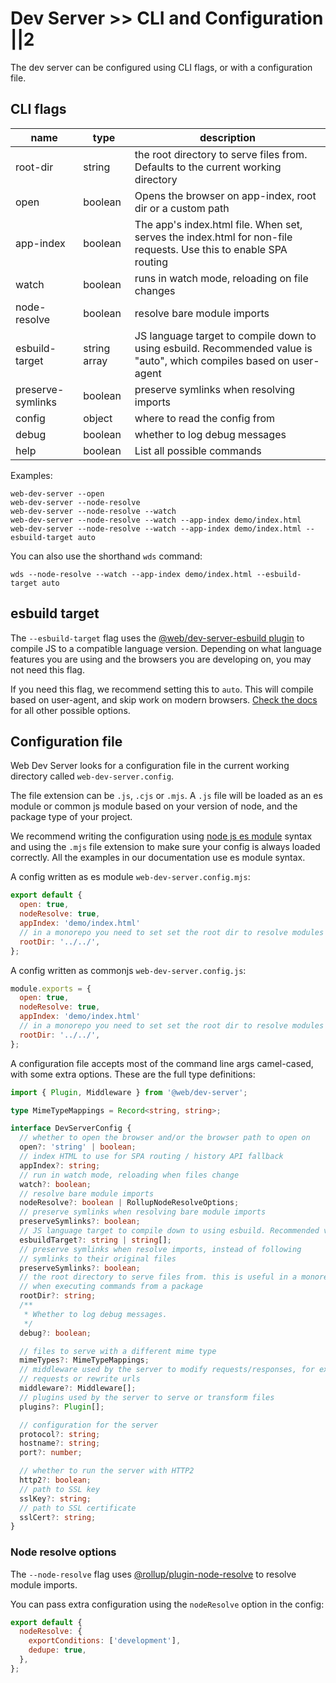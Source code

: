 # Dev Server >> CLI and Configuration ||2

The dev server can be configured using CLI flags, or with a configuration file.

## CLI flags

| name              | type         | description                                                                                                          |
| ----------------- | ------------ | -------------------------------------------------------------------------------------------------------------------- |
| root-dir          | string       | the root directory to serve files from. Defaults to the current working directory                                    |
| open              | boolean      | Opens the browser on app-index, root dir or a custom path                                                            |
| app-index         | boolean      | The app's index.html file. When set, serves the index.html for non-file requests. Use this to enable SPA routing     |
| watch             | boolean      | runs in watch mode, reloading on file changes                                                                        |
| node-resolve      | boolean      | resolve bare module imports                                                                                          |
| esbuild-target    | string array | JS language target to compile down to using esbuild. Recommended value is "auto", which compiles based on user-agent |
| preserve-symlinks | boolean      | preserve symlinks when resolving imports                                                                             |
| config            | object       | where to read the config from                                                                                        |
| debug             | boolean      | whether to log debug messages                                                                                        |
| help              | boolean      | List all possible commands                                                                                           |

Examples:

```
web-dev-server --open
web-dev-server --node-resolve
web-dev-server --node-resolve --watch
web-dev-server --node-resolve --watch --app-index demo/index.html
web-dev-server --node-resolve --watch --app-index demo/index.html --esbuild-target auto
```

You can also use the shorthand `wds` command:

```
wds --node-resolve --watch --app-index demo/index.html --esbuild-target auto
```

## esbuild target

The `--esbuild-target` flag uses the [@web/dev-server-esbuild plugin](https://modern-web.dev/docs/dev-server/plugins/esbuild/) to compile JS to a compatible language version. Depending on what language features you are using and the browsers you are developing on, you may not need this flag.

If you need this flag, we recommend setting this to `auto`. This will compile based on user-agent, and skip work on modern browsers. [Check the docs](https://modern-web.dev/docs/dev-server/plugins/esbuild/) for all other possible options.

## Configuration file

Web Dev Server looks for a configuration file in the current working directory called `web-dev-server.config`.

The file extension can be `.js`, `.cjs` or `.mjs`. A `.js` file will be loaded as an es module or common js module based on your version of node, and the package type of your project.

We recommend writing the configuration using [node js es module](https://nodejs.org/api/esm.html) syntax and using the `.mjs` file extension to make sure your config is always loaded correctly. All the examples in our documentation use es module syntax.

A config written as es module `web-dev-server.config.mjs`:

```js
export default {
  open: true,
  nodeResolve: true,
  appIndex: 'demo/index.html'
  // in a monorepo you need to set set the root dir to resolve modules
  rootDir: '../../',
};
```

A config written as commonjs `web-dev-server.config.js`:

```js
module.exports = {
  open: true,
  nodeResolve: true,
  appIndex: 'demo/index.html'
  // in a monorepo you need to set set the root dir to resolve modules
  rootDir: '../../',
};
```

A configuration file accepts most of the command line args camel-cased, with some extra options. These are the full type definitions:

```ts
import { Plugin, Middleware } from '@web/dev-server';

type MimeTypeMappings = Record<string, string>;

interface DevServerConfig {
  // whether to open the browser and/or the browser path to open on
  open?: 'string' | boolean;
  // index HTML to use for SPA routing / history API fallback
  appIndex?: string;
  // run in watch mode, reloading when files change
  watch?: boolean;
  // resolve bare module imports
  nodeResolve?: boolean | RollupNodeResolveOptions;
  // preserve symlinks when resolving bare module imports
  preserveSymlinks?: boolean;
  // JS language target to compile down to using esbuild. Recommended value is "auto", which compiles based on user agent.
  esbuildTarget?: string | string[];
  // preserve symlinks when resolve imports, instead of following
  // symlinks to their original files
  preserveSymlinks?: boolean;
  // the root directory to serve files from. this is useful in a monorepo
  // when executing commands from a package
  rootDir?: string;
  /**
   * Whether to log debug messages.
   */
  debug?: boolean;

  // files to serve with a different mime type
  mimeTypes?: MimeTypeMappings;
  // middleware used by the server to modify requests/responses, for example to proxy
  // requests or rewrite urls
  middleware?: Middleware[];
  // plugins used by the server to serve or transform files
  plugins?: Plugin[];

  // configuration for the server
  protocol?: string;
  hostname?: string;
  port?: number;

  // whether to run the server with HTTP2
  http2?: boolean;
  // path to SSL key
  sslKey?: string;
  // path to SSL certificate
  sslCert?: string;
}
```

### Node resolve options

The `--node-resolve` flag uses [@rollup/plugin-node-resolve](https://github.com/rollup/plugins/tree/master/packages/node-resolve) to resolve module imports.

You can pass extra configuration using the `nodeResolve` option in the config:

```js
export default {
  nodeResolve: {
    exportConditions: ['development'],
    dedupe: true,
  },
};
```
